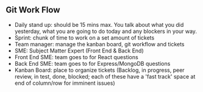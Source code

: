 ## Git Work Flow

- Daily stand up: should be 15 mins max. You talk about what you did yesterday, what you are going to do today and any blockers in your way.
- Sprint: chunk of time to work on a set amount of tickets
- Team manager: manage the kanban board, git workflow and tickets
- SME: Subject Matter Expert (Front End & Back End)
- Front End SME: team goes to for React questions
- Back End SME: team goes to for Express/MongoDB questions
- Kanban Board: place to organize tickets (Backlog, in progress, peer review, in test, done, blocked; each of these have a 'fast track' space at end of column/row for imminent issues)   

